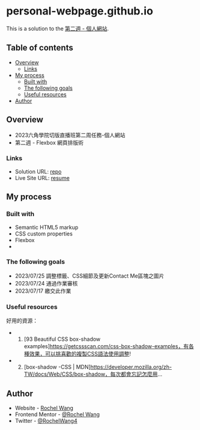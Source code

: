 # personal-webpage.github.io
This is a solution to the [第二週 - 個人網站]([https://rochelwang1205.github.io/personalres.github.io/%E7%AC%AC%E4%B8%80%E9%80%B1%E4%B8%BB%E7%B7%9A%E4%BB%BB%E5%8B%99.html](https://rpg.hexschool.com/training/36/task/self)).

## Table of contents

- [Overview](#overview)
  - [Links](#links)
- [My process](#my-process)
  - [Built with](#built-with)
  - [The following goals](#the-following-goals)
  - [Useful resources](#useful-resources)
- [Author](#author)

## Overview
- 2023六角學院切版直播班第二周任務-個人網站
- 第二週 - Flexbox 網頁排版術


### Links

- Solution URL: [repo](https://github.com/rochelwang1205/personalres.github.io)
- Live Site URL: [resume](https://rochelwang1205.github.io/personalres.github.io/)

## My process

### Built with

- Semantic HTML5 markup
- CSS custom properties
- Flexbox
- 
### The following goals
- 2023/07/25 調整標籤、CSS細節及更新Contact Me區塊之圖片
- 2023/07/24 通過作業審核
- 2023/07/17 繳交此作業

### Useful resources
好用的資源：
- 1. [93 Beautiful CSS box-shadow examples]https://getcssscan.com/css-box-shadow-examples，有各種效果，可以挑喜歡的複製CSS語法使用調整!
- 2. [box-shadow -CSS | MDN]https://developer.mozilla.org/zh-TW/docs/Web/CSS/box-shadow，每次都會忘記怎麼用...
## Author

- Website - [Rochel Wang](https://github.com/rochelwang1205)
- Frontend Mentor - [@Rochel Wang](https://www.frontendmentor.io/profile/rochelwang1205)
- Twitter - [@RochelWang4](https://twitter.com/RochelWang4)
